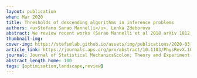 ```yaml
---
layout: publication
when: Mar 2020
title: Thresholds of descending algorithms in inference problems
authors: <u>Stefano Sarao Mannelli</u>, Lenka Zdeborova
abstract: We review recent works (Sarao Mannelli et al 2018 arXiv 1812.09066, 2019 Int. Conf. on Machine Learning 4333–42, 2019 Adv. Neural Information Processing Systems 8676–86) on analyzing the dynamics of gradient-based algorithms in a prototypical statistical inference problem. Using methods and insights from the physics of glassy systems, these works showed how to understand quantitatively and qualitatively the performance of gradient-based algorithms. Here we review the key results and their interpretation in non-technical terms accessible to a wide audience of physicists in the context of related works.
thumbnail-img:
cover-img: https://stefsmlab.github.io/assets/img/publications/2020-03-01-Threshold-review-cover.png
article_link: https://journals.aps.org/prx/abstract/10.1103/PhysRevX.10.011057
journal: Journal of Statistical Mechanics&colon; Theory and Experiment
abstract_length_home: 100
tags: [optimisation,landscape,review]
---
```

